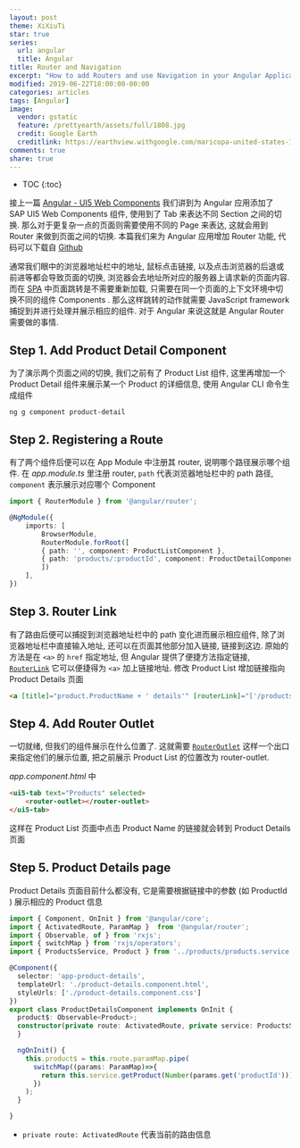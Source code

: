 ```yaml
---
layout: post
theme: XiXiuTi
star: true
series: 
  url: angular
  title: Angular
title: Router and Navigation
excerpt: "How to add Routers and use Navigation in your Angular Application?"
modified: 2019-06-22T18:00:00-00:00
categories: articles
tags: [Angular]
image:
  vendor: gstatic
  feature: /prettyearth/assets/full/1808.jpg
  credit: Google Earth
  creditlink: https://earthview.withgoogle.com/maricopa-united-states-1808
comments: true
share: true
---
```


* TOC
{:toc}

接上一篇 [Angular - UI5 Web Components](/articles/angular-ui5-web-components/) 我们讲到为 Angular 应用添加了 SAP UI5 Web Components 组件, 使用到了 Tab 来表达不同 Section 之间的切换. 那么对于更复杂一点的页面则需要使用不同的 Page 来表达, 这就会用到 Router 来做到页面之间的切换. 本篇我们来为 Angular 应用增加 Router 功能, 代码可以下载自 [Github](https://github.com/tiven-wang/angular-tutorial/tree/router)

通常我们眼中的浏览器地址栏中的地址, 鼠标点击链接, 以及点击浏览器的后退或前进等都会导致页面的切换, 浏览器会去地址所对应的服务器上请求新的页面内容. 而在 [SPA][angular-spa] 中页面跳转是不需要重新加载, 只需要在同一个页面的上下文环境中切换不同的组件 Components . 那么这样跳转的动作就需要 JavaScript framework 捕捉到并进行处理并展示相应的组件. 对于 Angular 来说这就是 Angular Router 需要做的事情.

## Step 1.  Add Product Detail Component

为了演示两个页面之间的切换, 我们之前有了 Product List 组件, 这里再增加一个 Product Detail 组件来展示某一个 Product 的详细信息, 使用 Angular CLI 命令生成组件

`ng g component product-detail`

## Step 2. Registering a Route

有了两个组件后便可以在 App Module 中注册其 router, 说明哪个路径展示哪个组件. 在 *app.module.ts* 里注册 router, `path` 代表浏览器地址栏中的 path 路径, `component` 表示展示对应哪个 Component

```typescript
import { RouterModule } from '@angular/router';

@NgModule({
    imports: [
        BrowserModule,
        RouterModule.forRoot([
        { path: '', component: ProductListComponent },
        { path: 'products/:productId', component: ProductDetailComponent },
        ])
    ],
})
```

## Step 3. Router Link

有了路由后便可以捕捉到浏览器地址栏中的 path 变化进而展示相应组件, 除了浏览器地址栏中直接输入地址, 还可以在页面其他部分加入链接, 链接到这边. 原始的方法是在 `<a>` 的 `href` 指定地址, 但 Angular 提供了便捷方法指定链接, [`RouterLink`][RouterLink] 它可以便捷得为 `<a>` 加上链接地址. 修改 Product List 增加链接指向 Product Details 页面

```html
<a [title]="product.ProductName + ' details'" [routerLink]="['/products', productId]">{{ product.ProductName }}</a>
```

## Step 4. Add Router Outlet

一切就绪, 但我们的组件展示在什么位置了. 这就需要 [`RouterOutlet`][RouterOutlet] 这样一个出口来指定他们的展示位置, 把之前展示 Product List 的位置改为 router-outlet.

*app.component.html* 中

```html
<ui5-tab text="Products" selected>
    <router-outlet></router-outlet>
</ui5-tab>
```

这样在 Product List 页面中点击 Product Name 的链接就会转到 Product Details 页面

## Step 5. Product Details page

Product Details 页面目前什么都没有, 它是需要根据链接中的参数 (如 ProductId ) 展示相应的 Product 信息

```typescript
import { Component, OnInit } from '@angular/core';
import { ActivatedRoute, ParamMap }  from '@angular/router';
import { Observable, of } from 'rxjs';
import { switchMap } from 'rxjs/operators';
import { ProductsService, Product } from '../products/products.service';

@Component({
  selector: 'app-product-details',
  templateUrl: './product-details.component.html',
  styleUrls: ['./product-details.component.css']
})
export class ProductDetailsComponent implements OnInit {
  product$: Observable<Product>;
  constructor(private route: ActivatedRoute, private service: ProductsService) {
  }

  ngOnInit() {
    this.product$ = this.route.paramMap.pipe(
      switchMap((params: ParamMap)=>{
        return this.service.getProduct(Number(params.get('productId')));
      })
    );
  }

}
```

* `private route: ActivatedRoute` 代表当前的路由信息



[angular-spa]:https://blog.angular-university.io/why-a-single-page-application-what-are-the-benefits-what-is-a-spa/

[RouterLink]:https://angular.io/api/router/RouterLink
[RouterOutlet]:https://angular.io/api/router/RouterOutlet